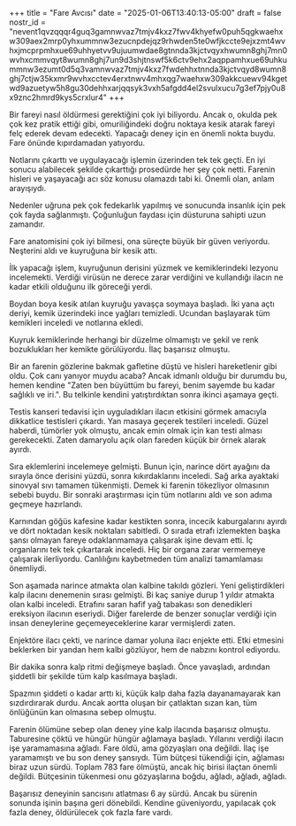 +++
title = "Fare Avcısı"
date = "2025-01-06T13:40:13-05:00"
draft = false
nostr_id = "nevent1qvzqqqr4guq3gamnwvaz7tmjv4kxz7fwv4khyefw0puh5qgkwaehxw309aex2mrp0yhxummnw3ezucnpdejqz9rhwden5te0wfjkccte9ejxzmt4wvhxjmcprpmhxue69uhhyetvv9ujuumwdae8gtnnda3kjctvqyxhwumn8ghj7mn0wvhxcmmvqyt8wumn8ghj7un9d3shjtnswf5k6ctv9ehx2aqppamhxue69uhkummnw3ezumt0d5q3vamnwvaz7tmjv4kxz7fwdehhxtnnda3kjctvqyd8wumn8ghj7ctjw35kxmr9wvhxcctev4erxtnwv4mhxqg7waehxw309akkcuewv94kgetwd9azuetyw5h8gu30dehhxarjqqsyk3vxh5afgdd4el2svulxucu7g3ef7pjy0u8x9znc2hmrd9kys5crxlur4"
+++

Bir fareyi nasıl öldürmesi gerektiğini çok iyi biliyordu. Ancak o, okulda pek çok kez pratik ettiği gibi, omuriliğindeki doğru noktaya kesik atarak fareyi felç ederek devam edecekti. Yapacağı deney için en önemli nokta buydu. Fare önünde kıpırdamadan yatıyordu.

Notlarını çıkarttı ve uygulayacağı işlemin üzerinden tek tek geçti. En iyi sonucu alabilecek şekilde çıkarttığı prosedürde her şey çok netti. Farenin hisleri ve yaşayacağı acı söz konusu olamazdı tabi ki. Önemli olan, anlam arayışıydı.

Nedenler uğruna pek çok fedekarlık yapılmış ve sonucunda insanlık için pek çok fayda sağlanmıştı. Çoğunluğun faydası için düsturuna sahipti uzun zamandır.

Fare anatomisini çok iyi bilmesi, ona süreçte büyük bir güven veriyordu. Neşterini aldı ve kuyruğuna bir kesik attı.

İlk yapacağı işlem, kuyruğunun derisini yüzmek ve kemiklerindeki lezyonu incelemekti. Verdiği virüsün ne derece zarar verdiğini ve kullandığı ilacın ne kadar etkili olduğunu ilk göreceği yerdi.

Boydan boya kesik atılan kuyruğu yavaşça soymaya başladı. İki yana açtı deriyi, kemik üzerindeki ince yağları temizledi. Ucundan başlayarak tüm kemikleri inceledi ve notlarına ekledi.

Kuyruk kemiklerinde herhangi bir düzelme olmamıştı ve şekil ve renk bozuklukları her kemikte görülüyordu. İlaç başarısız olmuştu.

Bir an farenin gözlerine bakmak gafletine düştü ve hisleri hareketlenir gibi oldu. Çok canı yanıyor muydu acaba? Ancak idmanlı olduğu bir durumdu bu, hemen kendine "Zaten ben büyüttüm bu fareyi, benim sayemde bu kadar sağlıklı ve iri.". Bu telkinle kendini yatıştırdıktan sonra ikinci aşamaya geçti.

Testis kanseri tedavisi için uyguladıkları ilacın etkisini görmek amacıyla dikkatlice testisleri çıkardı. Yan masaya geçerek testileri inceledi. Güzel haberdi, tümörler yok olmuştu, ancak emin olmak için kan testi alması gerekecekti. Zaten damaryolu açık olan fareden küçük bir örnek alarak ayırdı.

Sıra eklemlerini incelemeye gelmişti. Bunun için, narince dört ayağını da sırayla önce derisini yüzdü, sonra kıkırdaklarını inceledi. Sağ arka ayaktaki sinovyal sıvı tamamen tükenmişti. Demek ki farenin tökezliyor olmasının sebebi buydu. Bir sonraki araştırması için tüm notlarını aldı ve son adıma geçmeye hazırlandı.

Karnından göğüs kafesine kadar kestikten sonra, incecik kaburgalarını ayırdı ve dört noktadan kesik noktaları sabitledi. O sırada etrafı izlemekten başka şansı olmayan fareye odaklanmamaya çalışarak işine devam etti. İç organlarını tek tek çıkartarak inceledi. Hiç bir organa zarar vermemeye çalışarak ilerliyordu. Canlılığını kaybetmeden tüm analizi tamamlaması önemliydi.

Son aşamada narince atmakta olan kalbine takıldı gözleri. Yeni geliştirdikleri kalp ilacını denemenin sırası gelmişti. Bi kaç saniye durup 1 yıldır atmakta olan kalbi inceledi. Etrafını saran hafif yağ tabakası son denedikleri ereksiyon ilacının eseriydi. Diğer farelerde de benzer sonuçlar verdiği için insan deneylerine geçemeyeceklerine karar vermişlerdi zaten.

Enjektöre ilacı çekti, ve narince damar yoluna ilacı enjekte etti. Etki etmesini beklerken bir yandan hem kalbi gözlüyor, hem de nabzını kontrol ediyordu.

Bir dakika sonra kalp ritmi değişmeye başladı. Önce yavaşladı, ardından şiddetli bir şekilde tüm kalp kasılmaya başladı.

Spazmın şiddeti o kadar arttı ki, küçük kalp daha fazla dayanamayarak kan sızdırdırarak durdu. Ancak aortta oluşan bir çatlaktan sızan kan, tüm önlüğünün kan olmasına sebep olmuştu.

Farenin ölümüne sebep olan deney yine kalp ilacında başarısız olmuştu. Taburesine çöktü ve hüngür hüngür ağlamaya başladı. Yıllarını verdiği ilacın işe yaramamasına ağladı. Fare öldü, ama gözyaşları ona değildi. İlaç işe yaramamıştı ve bu son deney şansıydı. Tüm bütçesi tükendiği için, ağlaması biraz uzun sürdü. Toplam 783 fare ölmüştü, ancak hiç birisi ilaçtan önemli değildi. Bütçesinin tükenmesi onu gözyaşlarına boğdu, ağladı, ağladı, ağladı.

Başarısız deneyinin sancısını atlatması 6 ay sürdü. Ancak bu sürenin sonunda işinin başına geri dönebildi. Kendine güveniyordu, yapılacak çok fazla deney, öldürülecek çok fazla fare vardı.
